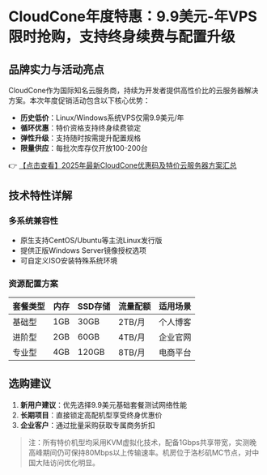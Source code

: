 # CloudCone年度特惠：9.9美元-年VPS限时抢购，支持终身续费与配置升级

## 品牌实力与活动亮点
CloudCone作为国际知名云服务商，持续为开发者提供高性价比的云服务器解决方案。本次年度促销活动包含以下核心优势：

- **历史低价**：Linux/Windows系统VPS仅需9.9美元/年
- **循环优惠**：特价资格支持终身续费锁定
- **弹性升级**：支持随时按需提升配置规格
- **限量供应**：每批次库存仅开放100-200台

👉 [【点击查看】2025年最新CloudCone优惠码及特价云服务器方案汇总](https://bit.ly/Cloudcone)

## 技术特性详解
### 多系统兼容性
- 原生支持CentOS/Ubuntu等主流Linux发行版
- 提供正版Windows Server镜像授权选项
- 可自定义ISO安装特殊系统环境

### 资源配置方案
| 套餐类型 | 内存 | SSD存储 | 流量配额 | 适用场景 |
|---------|------|--------|----------|----------|
| 基础型 | 1GB  | 30GB   | 2TB/月   | 个人博客 |
| 进阶型 | 2GB  | 60GB   | 4TB/月   | 企业官网 |
| 专业型 | 4GB  | 120GB  | 8TB/月   | 电商平台 |

## 选购建议
1. **新用户建议**：优先选择9.9美元基础套餐测试网络性能
2. **长期项目**：直接锁定高配机型享受终身优惠价
3. **企业客户**：通过批量采购获取专属商务折扣

> 注：所有特价机型均采用KVM虚拟化技术，配备1Gbps共享带宽，实测晚高峰期间仍可保持80Mbps以上传输速率。机房位于洛杉矶MC节点，对中国大陆访问优化明显。